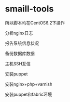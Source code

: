 smaill-tools
============
所以脚本均在CentOS6.2下操作

分析nginx日志

报告系统信息状况

备份数据库数据

主机SSH互信

安装puppet

安装nginx+php+varnish

安装puppet和fabric环境